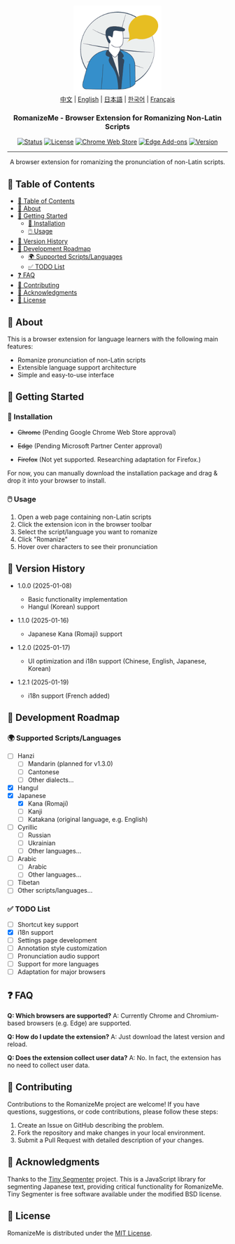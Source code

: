<p align="center">
  <a href="https://github.com/jeffminim/RomanizeMe" rel="noopener">
 <img width=200px height=200px src="assets/romanizemelogo256.png" alt="RomanizeMe - Browser Extension Logo"></a>
 <br>
 <a href="./README.zh.md">中文</a> | <a href="./README.md">English</a> | <a href="./README.ja.md">日本語</a> | <a href="./README.ko.md">한국어</a> | <a href="./README.fr.md">Français</a>
</p>

<h3 align="center">RomanizeMe - Browser Extension for Romanizing Non-Latin Scripts</h3>

<div align="center">

[![Status](https://img.shields.io/badge/status-active-success.svg)]()
[![License](https://img.shields.io/badge/license-MIT-blue.svg)](/LICENSE)
[![Chrome Web Store](https://img.shields.io/badge/chrome-web--store-coming_soon-blue.svg)]()
[![Edge Add-ons](https://img.shields.io/badge/edge-add--ons-coming_soon-blue.svg)]()
[![Version](https://img.shields.io/badge/version-1.2.1-blue.svg)](https://github.com/jeffminim/RomanizeMe/releases/tag/v1.2.1)

</div>

---

<p align="center"> A browser extension for romanizing the pronunciation of non-Latin scripts.
    <br> 
</p>

## 📝 Table of Contents

- [📝 Table of Contents](#-table-of-contents)
- [🧐 About ](#-about-)
- [🏁 Getting Started ](#-getting-started-)
  - [🔧 Installation](#-installation)
  - [🖱️ Usage](#️-usage)
- [📅 Version History ](#-version-history-)
- [📅 Development Roadmap ](#-development-roadmap-)
  - [🌍 Supported Scripts/Languages ](#-supported-scriptslanguages-)
  - [✅ TODO List](#-todo-list)
- [❓ FAQ ](#-faq-)
- [🤝 Contributing ](#-contributing-)
- [🙏 Acknowledgments ](#-acknowledgments-)
- [📜 License ](#-license-)

## 🧐 About <a name = "about"></a>

This is a browser extension for language learners with the following main features:

- Romanize pronunciation of non-Latin scripts
- Extensible language support architecture
- Simple and easy-to-use interface

## 🏁 Getting Started <a name = "getting-started"></a>

### 🔧 Installation

- ~~Chrome~~ (Pending Google Chrome Web Store approval)

- ~~Edge~~ (Pending Microsoft Partner Center approval)

- ~~Firefox~~ (Not yet supported. Researching adaptation for Firefox.)

For now, you can manually download the installation package and drag & drop it into your browser to install.

### 🖱️ Usage

1. Open a web page containing non-Latin scripts
2. Click the extension icon in the browser toolbar
3. Select the script/language you want to romanize
4. Click "Romanize"
5. Hover over characters to see their pronunciation

## 📅 Version History <a name = "version-history"></a>

- 1.0.0 (2025-01-08)
  - Basic functionality implementation
  - Hangul (Korean) support

- 1.1.0 (2025-01-16)
  - Japanese Kana (Romaji) support

- 1.2.0 (2025-01-17)
  - UI optimization and i18n support (Chinese, English, Japanese, Korean)

- 1.2.1 (2025-01-19)
  - i18n support (French added)

## 📅 Development Roadmap <a name = "development-roadmap"></a>

### 🌍 Supported Scripts/Languages <a name = "supported-scriptslanguages"></a>

- [ ] Hanzi
  - [ ] Mandarin (planned for v1.3.0)
  - [ ] Cantonese
  - [ ] Other dialects...
- [X] Hangul
- [x] Japanese
  - [x] Kana (Romaji)
  - [ ] Kanji
  - [ ] Katakana (original language, e.g. English)
- [ ] Cyrillic
  - [ ] Russian
  - [ ] Ukrainian
  - [ ] Other languages...
- [ ] Arabic
  - [ ] Arabic
  - [ ] Other languages...
- [ ] Tibetan
- [ ] Other scripts/languages...

### ✅ TODO List

- [ ] Shortcut key support
- [x] i18n support
- [ ] Settings page development
- [ ] Annotation style customization
- [ ] Pronunciation audio support
- [ ] Support for more languages
- [ ] Adaptation for major browsers

## ❓ FAQ <a name = "faq"></a>

**Q: Which browsers are supported?**
A: Currently Chrome and Chromium-based browsers (e.g. Edge) are supported.

**Q: How do I update the extension?**
A: Just download the latest version and reload.

**Q: Does the extension collect user data?**
A: No. In fact, the extension has no need to collect user data.

## 🤝 Contributing <a name = "contributing"></a>

Contributions to the RomanizeMe project are welcome! If you have questions, suggestions, or code contributions, please follow these steps:

1. Create an Issue on GitHub describing the problem.
2. Fork the repository and make changes in your local environment.
3. Submit a Pull Request with detailed description of your changes.

## 🙏 Acknowledgments <a name = "acknowledgments"></a>

Thanks to the [Tiny Segmenter](http://www.chasen.org/~taku/software/TinySegmenter/) project. This is a JavaScript library for segmenting Japanese text, providing critical functionality for RomanizeMe. Tiny Segmenter is free software available under the modified BSD license.

## 📜 License <a name = "license"></a>

RomanizeMe is distributed under the [MIT License](/LICENSE).
